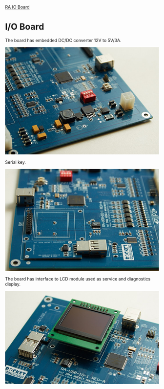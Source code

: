 [RA IO Board](/projects/ra_io_board/DSC_7413.jpg)

# I/O Board



The board has embedded DC/DC converter 12V to 5V/3A.

![RA IO Board - DC/DC converter](/projects/ra_io_board/DSC_7417.jpg)

Serial key.

![RA IO Board - Serial Key](/projects/ra_io_board/DSC_7418.jpg)

The board has interface to LCD module used as service and diagnostics display.

![RA IO Board - Service Display](/projects/ra_io_board/DSC_7419.jpg)